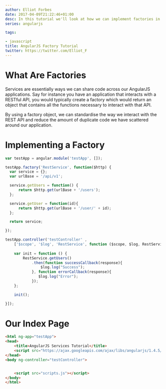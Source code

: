 ```yaml
---
author: Elliot Forbes
date: 2017-04-09T21:22:46+01:00
desc: In this tutorial we'll look at how we can implement factories in AngularJS
series: angularjs

tags:

- javascript
title: AngularJS Factory Tutorial
twitter: https://twitter.com/Elliot_F
---
```


# What Are Factories

Services are essentially ways we can share code across our AngularJS applications. Say for instance you have an application that interacts with a RESTful API, you would typically create a factory which would return an object that contains all the functions necessary to interact with that API.

By using a factory object, we can standardise the way we interact with the REST API and reduce the amount of duplicate code we have scattered around our application.

# Implementing a Factory

```js
var testApp = angular.module('testApp', []);

testApp.factory('RestService', function($http) {
  var service = {};
  var urlBase = '/api/v1';

  service.getUsers = function() {
      return $http.get(urlBase + '/users');
  };

  service.getUser = function(id){
      return $http.get(urlBase + '/user/' + id);
  };

  return service;

});

testApp.controller('testController' , 
    ['$scope', '$log', 'RestService', function ($scope, $log, RestService) {
    
    var init = function () {
        RestService.getUsers()
            .then(function successCallback(response){
                $log.log("Success");
            }, function errorCallback(response){
               $log.log("Error"); 
            });
    };

    init();

}]);
```

# Our Index Page

```html
<html ng-app="testApp">
<head>
    <title>AngularJS Services Tutorial</title>
    <script src="https://ajax.googleapis.com/ajax/libs/angularjs/1.4.5/angular.min.js"></script>
</head>
<body ng-controller="testController">


    <script src="scripts.js"></script>
</body>
</html>
```
